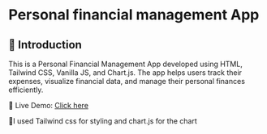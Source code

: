 # Personal financial management App
## 📌 Introduction
This is a Personal Financial Management App developed using HTML, Tailwind CSS, Vanilla JS, and Chart.js. The app helps users track their expenses, visualize financial data, and manage their personal finances efficiently.

🚀 Live Demo: [Click here](LilArash.github.io/Personal-Financial-Management-App)

🎨I used Tailwind css for styling and chart.js for the chart
